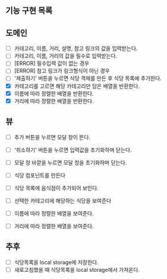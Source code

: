 ## 기능 구현 목록

## 도메인

- [ ] 카테고리, 이름, 거리, 설명, 참고 링크의 값을 입력받는다.
- [ ] 카테고리, 이름, 거리의 값을 필수로 입력받는다.
- [ ] [ERROR] 필수입력 값이 없는 경우
- [ ] [ERROR] 참고 링크가 링크형식이 아닌 경우
- [ ] '제출하기' 버튼을 누르면 식당 객체를 만든 후 식당 목록에 추가한다.
- [x] 카테고리를 고르면 해당 카테고리만 담은 배열을 반환한다.
- [x] 이름에 따라 정렬한 배열을 반환한다.
- [x] 거리에 따라 정렬한 배열을 반환한다.

## 뷰

- [ ] 추가 버튼을 누르면 모달 창이 뜬다.
- [ ] '취소하기' 버튼을 누르면 입력값을 초기화하며 닫는다.
- [ ] 모달 창 바깥을 누르면 모달 창을 초기화하며 닫는다.

- [ ] 식당 컴포넌트를 만든다
- [ ] 식당 목록에 음식점이 추가되어 보인다.
- [ ] 선택한 카테고리에 해당하는 식당을 보여준다

- [ ] 이름에 따라 정렬한 배열을 보여준다.
- [ ] 거리에 따라 정렬한 배열을 보여준다.

## 추후

- [ ] 식당목록을 local storage에 저장한다.
- [ ] 새로고침했을 때 식당목록을 local storage에서 가져온다.
